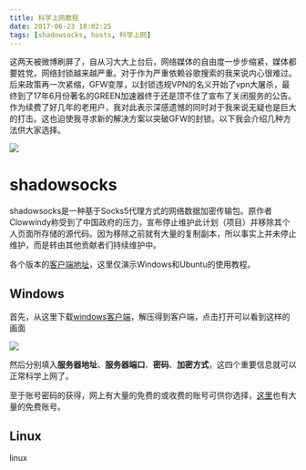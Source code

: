 ```yaml
---
title: 科学上网教程
date: 2017-06-23 18:02:25
tags: [shadowsocks, hosts, 科学上网]
---
```

这两天被微博刷屏了，自从习大大上台后，网络媒体的自由度一步步缩紧，媒体都要姓党，网络封锁越来越严重。对于作为严重依赖谷歌搜索的我来说内心很难过。后来政策再一次紧缩，GFW变厚，以封锁违规VPN的名义开始了vpn大屠杀，最终到了17年6月份著名的GREEN加速器终于还是顶不住了宣布了关闭服务的公告。作为续费了好几年的老用户，我对此表示深感遗憾的同时对于我来说无疑也是巨大的打击。这也迫使我寻求新的解决方案以突破GFW的封锁。以下我会介绍几种方法供大家选择。

![](http://okqqc0v2n.bkt.clouddn.com/17-6-23/55361165.jpg)
<!--more-->

# shadowsocks

shadowsocks是一种基于Socks5代理方式的网络数据加密传输包。原作者Clowwindy称受到了中国政府的压力，宣布停止维护此计划（项目）并移除其个人页面所存储的源代码。因为移除之前就有大量的复制副本，所以事实上并未停止维护，而是转由其他贡献者们持续维护中。

各个版本的[客户端地址](https://shadowsocks.org/en/download/clients.html)，这里仅演示Windows和Ubuntu的使用教程。

## Windows

首先，从这里下载[windows客户端](https://github.com/shadowsocks/shadowsocks-windows/releases)，解压得到客户端，点击打开可以看到这样的画面

![](http://okqqc0v2n.bkt.clouddn.com/17-6-23/25103642.jpg)

然后分别填入**服务器地址**、**服务器端口**、**密码**、**加密方式**，这四个重要信息就可以正常科学上网了。

至于账号密码的获得，网上有大量的免费的或收费的账号可供你选择，[这里](https://github.com/Alvin9999/new-pac/wiki/ss%E5%85%8D%E8%B4%B9%E8%B4%A6%E5%8F%B7)也有大量的免费账号。

## Linux

linux